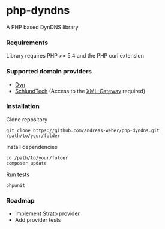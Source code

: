 php-dyndns
======================

A PHP based DynDNS library

### Requirements
Library requires PHP >= 5.4 and the PHP curl extension

### Supported domain providers
- [Dyn](http://dyn.com)
- [SchlundTech](http://www.schlundtech.de) (Access to the [XML-Gateway](http://www.schlundtech.com/services/xml-gateway) required)

### Installation

Clone repository
```
git clone https://github.com/andreas-weber/php-dyndns.git /path/to/your/folder
```
Install dependencies
```
cd /path/to/your/folder
composer update
```
Run tests
```
phpunit
```

### Roadmap
- Implement Strato provider
- Add provider tests
